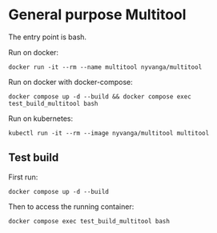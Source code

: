 # General purpose Multitool

The entry point is bash.

Run on docker:
```
docker run -it --rm --name multitool nyvanga/multitool
```

Run on docker with docker-compose:
```
docker compose up -d --build && docker compose exec test_build_multitool bash
```

Run on kubernetes:
```
kubectl run -it --rm --image nyvanga/multitool multitool
```

## Test build

First run:
```
docker compose up -d --build
```

Then to access the running container:
```
docker compose exec test_build_multitool bash
```
